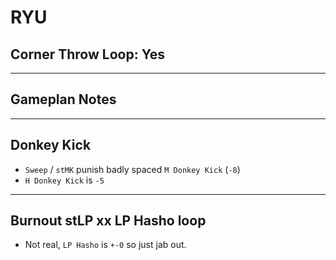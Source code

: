 # RYU
## Corner Throw Loop: Yes
___
## Gameplan Notes


___
## Donkey Kick
- `Sweep` / `stMK` punish badly spaced `M Donkey Kick` (`-8`) 
- `H Donkey Kick` is `-5`

___
## Burnout stLP xx LP Hasho loop
- Not real, `LP Hasho` is `+-0` so just jab out.

